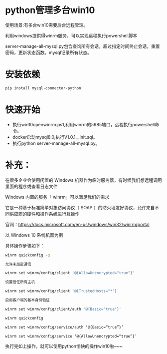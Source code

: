 # python管理多台win10

使用场景:有多台win10需要后台远程管理。

利用windows提供得winrm服务，可以实现远程执行powershell脚本

server-manage-all-mysql.py包含查询所有会话，超过指定时间终止会话，重置密码，更新状态函数。mysql记录所有状态。

# 安装依赖
```bash 
pip install mysql-connector-python
```



# 快速开始

- 执行win10openwinrm.ps1,利用winrm的5985端口，远程执行powershell命令。
- docker启动mysql8.0,执行V1.0.1__init.sql。
- 执行python server-manage-all-mysql.py。



# 补充：

在很多企业会使用闲置的 Windows 机器作为临时服务器，有时候我们想远程调用里面的程序或查看日志文件

Windows 内置的服务「 winrm」可以满足我们的需求

它是一种基于标准简单对象访问协议（ SOAP ）的防火墙友好协议，允许来自不同供应商的硬件和操作系统进行互操作

官网：https://docs.microsoft.com/en-us/windows/win32/winrm/portal

以 Windows 10 系统机器为例

具体操作步骤如下：

```bash 
winrm quickconfig -q

允许未加密通信

winrm set winrm/config/client '@{AllowUnencrypted="true"}'

设置信任所有主机

winrm set winrm/config/client '@{TrustedHosts="*"}'

启用客户端的基本身份验证

winrm set winrm/config/client/auth '@{Basic="true"}'

winrm quickconfig

winrm set winrm/config/service/auth ‘@{Basic=“true”}’

winrm set winrm/config/service ‘@{AllowUnencrypted=“true”}’


```

执行完如上操作，就可以使用python愉快的操作win10啦~~~

